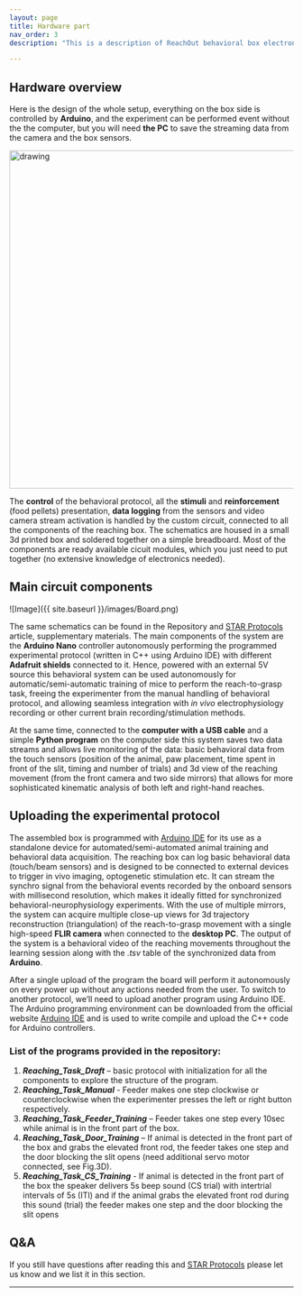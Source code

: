 ```yaml
---
layout: page
title: Hardware part
nav_order: 3
description: "This is a description of ReachOut behavioral box electronics"

---
```


## Hardware overview

Here is the design of the whole setup, everything on the box side is controlled by **Arduino**,
and the experiment can be performed event without the the computer, but you will need **the PC** to 
save the streaming data from the camera and the box sensors.  

<img src="{{ site.baseurl }}/images/Overview.png" alt="drawing" width="600" height="600"/>


The **control** of the behavioral protocol, all the **stimuli** and **reinforcement** (food pellets) presentation, 
**data logging** from the sensors and video camera stream activation is handled by the custom circuit, connected to all the components of the reaching box. 
The schematics are housed in a small 3d printed box and soldered together on a simple breadboard. Most of the components are ready available cicuit modules, which
you just need to put together (no extensive knowledge of electronics needed).

## Main circuit components

![Image]({{ site.baseurl }}/images/Board.png)  

The same schematics can be found in the Repository and [STAR Protocols] article, supplementary materials.
The main components of the system are the **Arduino Nano** controller autonomously performing the programmed experimental protocol (written in C++ using Arduino IDE) 
with different **Adafruit shields** connected to it. Hence, powered with an external 5V source this behavioral system can be used autonomously for automatic/semi-automatic 
training of mice to perform the reach-to-grasp task, freeing the experimenter from the manual handling of behavioral protocol, and allowing seamless integration with 
*in vivo* electrophysiology recording or other current brain recording/stimulation methods. 

At the same time, connected to the **computer with a USB cable** and a simple 
**Python program** on the computer side this system saves two data streams and allows live monitoring of the data: basic behavioral data from the touch sensors 
(position of the animal, paw placement, time spent in front of the slit, timing and number of trials) and 3d view of the reaching movement (from the front camera and two side mirrors) 
that allows for more sophisticated kinematic analysis of both left and right-hand reaches. 

## Uploading the experimental protocol

The assembled box is programmed with [Arduino IDE] for its use as a standalone device for automated/semi-automated
animal training and behavioral data acquisition. The reaching box can log basic behavioral data (touch/beam sensors)
and is designed to be connected to external devices to trigger in vivo imaging, optogenetic stimulation etc. 
It can stream the synchro signal from the behavioral events recorded by the onboard sensors with millisecond resolution,
which makes it ideally fitted for synchronized behavioral-neurophysiology experiments. With the use of multiple mirrors, 
the system can acquire multiple close-up views for 3d trajectory reconstruction (triangulation) of the reach-to-grasp movement 
with a single high-speed **FLIR camera** when connected to the **desktop PC**. The output of the system is a behavioral video of the 
reaching movements throughout the learning session along with the *.tsv* table of the synchronized data from **Arduino**. 

After a single upload of the program the board will perform it autonomously on every power up without any actions needed from the user. 
To switch to another protocol, we’ll need to upload another program using Arduino IDE. The Arduino programming environment can be downloaded from the
official website [Arduino IDE] and is used to write compile and upload the C++ code for Arduino controllers. 

### List of the programs provided in the repository:
 
1.	***Reaching_Task_Draft*** – basic protocol with initialization for all the components to explore the structure of the program.
2.	***Reaching_Task_Manual*** - Feeder makes one step clockwise or counterclockwise when the experimenter presses the left or right button respectively.
3.	***Reaching_Task_Feeder_Training*** – Feeder takes one step every 10sec while animal is in the front part of the box.
4.	***Reaching_Task_Door_Training*** – If animal is detected in the front part of the box and grabs the elevated front rod, the feeder takes one step and the door blocking the slit opens (need additional servo motor connected, see Fig.3D).
5.	***Reaching_Task_CS_Training***  - If animal is detected in the front part of the box the speaker delivers 5s beep sound (CS trial) with intertrial intervals of 5s (ITI) and if the animal grabs the elevated front rod during this sound (trial) the feeder makes one step and the door blocking the slit opens

## Q&A

If you still have questions after reading this and [STAR Protocols] please let us
know and we list it in this section.




---

[STAR Protocols]: https://star-protocols.cell.com/protocols/3539
[Arduino IDE]: https://www.arduino.cc/en/software 

